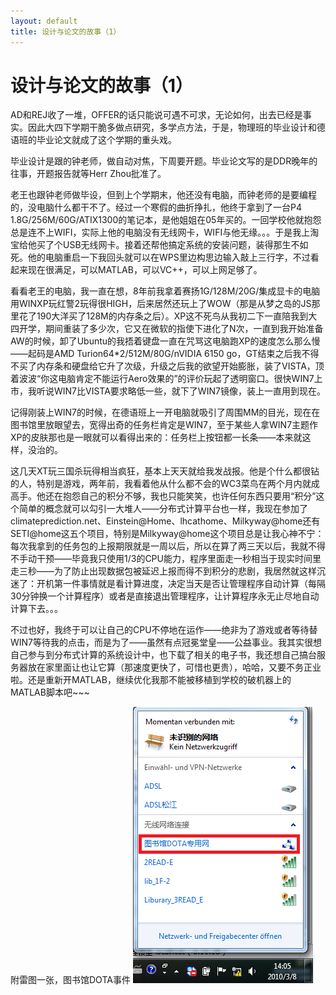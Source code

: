 ```yaml
---
layout: default
title: 设计与论文的故事（1）
---
```

# 设计与论文的故事（1）
AD和REJ收了一堆，OFFER的话只能说可遇不可求，无论如何，出去已经是事实。因此大四下学期干脆多做点研究，多学点方法，于是，物理班的毕业设计和德语班的毕业论文就成了这个学期的重头戏。

毕业设计是跟的钟老师，做自动对焦，下周要开题。毕业论文写的是DDR晚年的往事，开题报告就等Herr Zhou批准了。

老王也跟钟老师做毕设，但到上个学期末，他还没有电脑，而钟老师的是要编程的，没电脑什么都干不了。经过一个寒假的曲折挣扎，他终于拿到了一台P4 1.8G/256M/60G/ATIX1300的笔记本，是他姐姐在05年买的。一回学校他就抱怨总是连不上WIFI，实际上他的电脑没有无线网卡，WIFI与他无缘。。。于是我上淘宝给他买了个USB无线网卡。接着还帮他搞定系统的安装问题，装得那生不如死。他的电脑重启一下我回头就可以在WPS里边构思边输入敲上三行字，不过看起来现在很满足，可以MATLAB，可以VC++，可以上网足够了。

看看老王的电脑，我一直在想，8年前我拿着赛扬1G/128M/20G/集成显卡的电脑用WINXP玩红警2玩得很HIGH，后来居然还玩上了WOW（那是从梦之岛的JS那里花了190大洋买了128M的内存条之后）。XP这不死鸟从我初二下一直陪我到大四开学，期间重装了多少次，它又在微软的指使下进化了N次，一直到我开始准备AW的时候，卸了Ubuntu的我捂着键盘一直在咒骂这电脑跑XP的速度怎么那么慢——起码是AMD Turion64*2/512M/80G/nVIDIA 6150 go，GT结束之后我不得不买了内存条和硬盘给它升了次级，升级之后我的欲望开始膨胀，装了VISTA，顶着波波“你这电脑肯定不能运行Aero效果的”的评价玩起了透明窗口。很快WIN7上市，我听说WIN7比VISTA要求略低一些，就下了WIN7镜像，装上一直用到现在。

记得刚装上WIN7的时候，在德语班上一开电脑就吸引了周围MM的目光，现在在图书馆里放眼望去，宽得出奇的任务栏肯定是WIN7，至于某些人拿WIN7主题作XP的皮肤那也是一眼就可以看得出来的：任务栏上按钮都一长条——本来就这样，没治的。

这几天XT玩三国杀玩得相当疯狂，基本上天天就给我发战报。他是个什么都很钻的人，特别是游戏，两年前，我看着他从什么都不会的WC3菜鸟在两个月内就成高手。他还在抱怨自己的积分不够，我也只能笑笑，也许任何东西只要用“积分”这个简单的概念就可以勾引一大堆人——分布式计算平台也一样，我现在参加了climateprediction.net、Einstein@Home、lhcathome、Milkyway@home还有SETI@home这五个项目，特别是Milkyway@home这个项目总是让我心神不宁：每次我拿到的任务包的上报期限就是一周以后，所以在算了两三天以后，我就不得不手动干预——毕竟我只使用1/3的CPU能力，程序里面走一秒相当于现实时间里走三秒——为了防止出现数据包被延迟上报而得不到积分的悲剧，我居然就这样沉迷了：开机第一件事情就是看计算进度，决定当天是否让管理程序自动计算（每隔30分钟换一个计算程序）或者是直接退出管理程序，让计算程序永无止尽地自动计算下去。。。

不过也好，我终于可以让自己的CPU不停地在运作——绝非为了游戏或者等待替WIN7等待我的点击，而是为了——虽然有点冠冕堂皇——公益事业。我其实很想自己参与到分布式计算的系统设计中，也下载了相关的电子书，我还想自己搞台服务器放在家里面让也让它算（那速度更快了，可惜也更贵），哈哈，又要不务正业啦。还是重新开MATLAB，继续优化我那不能被移植到学校的破机器上的MATLAB脚本吧~~~

附雷图一张，图书馆DOTA事件
![有图](/images/post_images/20100311/dotalibrary.png)
